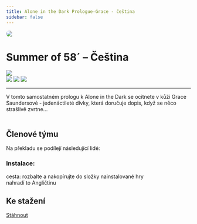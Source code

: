 ```yaml
---
title: Alone in the Dark Prologue-Grace - čeština
sidebar: false
---
```

<script setup lang="ts">
const people = {
  lead: [
    { name: "Pertim", role: "Vedení projektu"}
  ],
  l10n: [
    { name: "Pertim", role: "Překlad"},
    { name: "Pertim", role: "Korektura"},
  ],
  support: [
    { name: "savlozubaveverka, Tom Bombadil", role: "Technika, fonty"},
  ]
};
</script>

<div style="border-radius: 16px; overflow: hidden; margin-bottom: 16px;">
  <img src="https://i.imgur.com/g4RsRYV.jpeg">
</div> 

# Summer of 58´ – Čeština

![](https://img.shields.io/badge/přeloženo-100%25-darkgreen?style=for-the-badge)<br>
![](https://img.shields.io/badge/herní%20klient-steam-grey?style=for-the-badge) 
![](https://img.shields.io/badge/verze%20hry-aktuální-grey?style=for-the-badge) 
![](https://img.shields.io/badge/verze%20překladu-1.0-grey?style=for-the-badge)

------------
V tomto samostatném prologu k Alone in the Dark se ocitnete v kůži Grace Saundersové - jedenáctileté dívky, která doručuje dopis, když se něco strašlivě zvrtne...<br /><br />

## Členové týmu

Na překladu se podílejí následující lidé:

<PTeamMembers :members="people.lead" />

<PTeamMembers :members="people.l10n" />

<PTeamMembers :members="people.support" />

<PTeamMembers :members="people.partners" />

### Instalace:
cesta: rozbalte a nakopírujte do složky nainstalované hry <br />
nahradí to Angličtinu

## Ke stažení
[Stáhnout](https://fastshare.live/28409100/alone-in-the-dark-prologue-grace-cz.rar)







